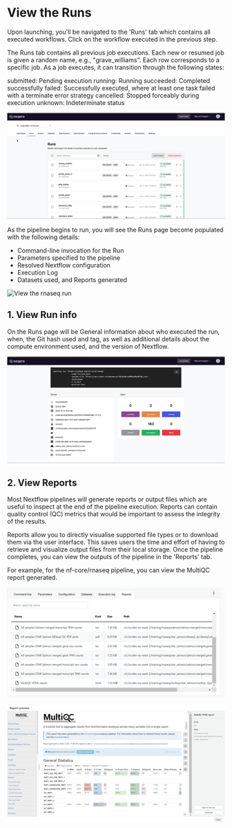 # View the Runs

Upon launching, you'll be navigated to the 'Runs' tab which contains all executed workflows. Click on the workflow executed in the previous step.

The Runs tab contains all previous job executions. Each new or resumed job is given a random name, e.g., "grave_williams". Each row corresponds to a specific job. As a job executes, it can transition through the following states:

submitted: Pending execution
running: Running
succeeded: Completed successfully
failed: Successfully executed, where at least one task failed with a terminate error strategy
cancelled: Stopped forceably during execution
unknown: Indeterminate status

![Viewing Runs](docs/images/sp-cloud-view-all-runs.gif)

As the pipeline begins to run, you will see the Runs page become populated with the following details:

- Command-line invocation for the Run
- Parameters specified to the pipeline
- Resolved Nextflow configuration
- Execution Log
- Datasets used, and Reports generated

![View the rnaseq run](docs/images/sp-cloud-run-info.gif)

## 1. View Run info

On the Runs page will be General information about who executed the run, when, the Git hash used and tag, as well as additional details about the compute environment used, and the version of Nextflow.

![General run information](docs/images/general-run-details.gif)

## 2. View Reports

Most Nextflow pipelines will generate reports or output files which are useful to inspect at the end of the pipeline execution. Reports can contain quality control (QC) metrics that would be important to assess the integrity of the results.

Reports allow you to directly visualise supported file types or to download them via the user interface. This saves users the time and effort of having to retrieve and visualize output files from their local storage. Once the pipeline completes, you can view the outputs of the pipeline in the 'Reports' tab.

For example, for the nf-core/rnaseq pipeline, you can view the MultiQC report generated.

![Reports tab](docs/images/reports-tab.png)

![Reports MultiQC preview](docs/images/reports-preview.png)
